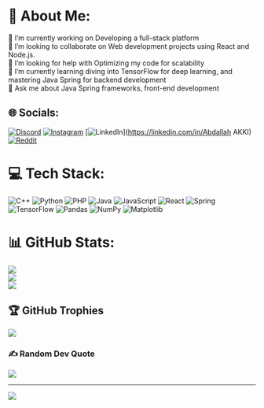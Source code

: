 # 💫 About Me:
🔭 I’m currently working on Developing a full-stack platform<br>👯 I’m looking to collaborate on Web development projects using React and Node.js.<br>🤝 I’m looking for help with Optimizing my code for scalability<br>🌱 I’m currently learning diving into TensorFlow for deep learning, and mastering Java Spring for backend development <br>💬 Ask me about Java Spring frameworks, front-end development<br> 


## 🌐 Socials:
[![Discord](https://img.shields.io/badge/Discord-%237289DA.svg?logo=discord&logoColor=white)](https://discord.gg/Abduuuuuh) [![Instagram](https://img.shields.io/badge/Instagram-%23E4405F.svg?logo=Instagram&logoColor=white)](https://instagram.com/akkiabdallah) [![LinkedIn](https://img.shields.io/badge/LinkedIn-%230077B5.svg?logo=linkedin&logoColor=white)](https://linkedin.com/in/Abdallah AKKI) [![Reddit](https://img.shields.io/badge/Reddit-%23FF4500.svg?logo=Reddit&logoColor=white)](https://reddit.com/user/sta) 

# 💻 Tech Stack:
![C++](https://img.shields.io/badge/c++-%2300599C.svg?style=for-the-badge&logo=c%2B%2B&logoColor=white) ![Python](https://img.shields.io/badge/python-3670A0?style=for-the-badge&logo=python&logoColor=ffdd54) ![PHP](https://img.shields.io/badge/php-%23777BB4.svg?style=for-the-badge&logo=php&logoColor=white) ![Java](https://img.shields.io/badge/java-%23ED8B00.svg?style=for-the-badge&logo=openjdk&logoColor=white) ![JavaScript](https://img.shields.io/badge/javascript-%23323330.svg?style=for-the-badge&logo=javascript&logoColor=%23F7DF1E) ![React](https://img.shields.io/badge/react-%2320232a.svg?style=for-the-badge&logo=react&logoColor=%2361DAFB) ![Spring](https://img.shields.io/badge/spring-%236DB33F.svg?style=for-the-badge&logo=spring&logoColor=white) ![TensorFlow](https://img.shields.io/badge/TensorFlow-%23FF6F00.svg?style=for-the-badge&logo=TensorFlow&logoColor=white) ![Pandas](https://img.shields.io/badge/pandas-%23150458.svg?style=for-the-badge&logo=pandas&logoColor=white) ![NumPy](https://img.shields.io/badge/numpy-%23013243.svg?style=for-the-badge&logo=numpy&logoColor=white) ![Matplotlib](https://img.shields.io/badge/Matplotlib-%23ffffff.svg?style=for-the-badge&logo=Matplotlib&logoColor=black)
# 📊 GitHub Stats:
![](https://github-readme-stats.vercel.app/api?username=Abdouvh&theme=dark&hide_border=false&include_all_commits=true&count_private=true)<br/>
![](https://github-readme-streak-stats.herokuapp.com/?user=Abdouvh&theme=dark&hide_border=false)<br/>
![](https://github-readme-stats.vercel.app/api/top-langs/?username=Abdouvh&theme=dark&hide_border=false&include_all_commits=true&count_private=true&layout=compact)

## 🏆 GitHub Trophies
![](https://github-profile-trophy.vercel.app/?username=Abdouvh&theme=radical&no-frame=false&no-bg=true&margin-w=4)

### ✍️ Random Dev Quote
![](https://quotes-github-readme.vercel.app/api?type=horizontal&theme=radical)

---
[![](https://visitcount.itsvg.in/api?id=Abdouvh&icon=0&color=0)](https://visitcount.itsvg.in)

<!-- Proudly created with GPRM ( https://gprm.itsvg.in ) -->
